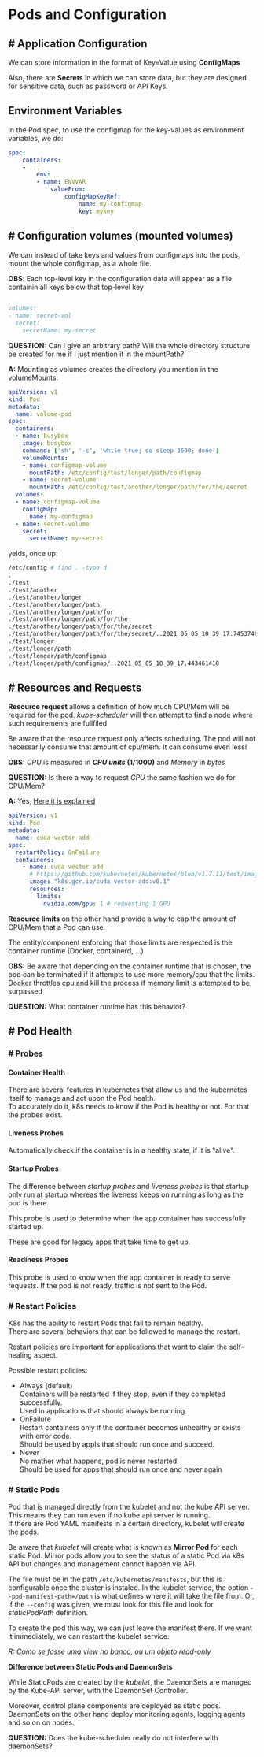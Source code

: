 # Pods and Configuration

## **# Application Configuration**

We can store information in the format of Key=Value using **ConfigMaps**

Also, there are **Secrets** in which we can store data, but they are designed for sensitive data, such as password or API Keys.

## **Environment Variables**

In the Pod spec, to use the configmap for the key-values as environment variables, we do:

```yaml
spec:
    containers:
    - ...
        env:
        - name: ENVVAR
            valueFrom:
                configMapKeyRef:
                    name: my-configmap
                    key: mykey
```

## **# Configuration volumes (mounted volumes)**

We can instead of take keys and values from configmaps into the pods, mount the whole configmap, as a whole file.

**OBS**: Each top-level key in the configuration data will appear as a file containin all keys below that top-level key

```yaml
...
volumes:
- name: secret-vol
  secret:
    secretName: my-secret
```

**QUESTION:** Can I give an arbitrary path? Will the whole directory structure be created for me if I just mention it in the mountPath?

**A:** Mounting as volumes creates the directory you mention in the volumeMounts:

```yaml
apiVersion: v1
kind: Pod
metadata:
  name: volume-pod
spec:
  containers:
  - name: busybox
    image: busybox
    command: ['sh', '-c', 'while true; do sleep 3600; done']
    volumeMounts:
    - name: configmap-volume
      mountPath: /etc/config/test/longer/path/configmap
    - name: secret-volume
      mountPath: /etc/config/test/another/longer/path/for/the/secret
  volumes:
  - name: configmap-volume
    configMap:
      name: my-configmap
  - name: secret-volume
    secret:
      secretName: my-secret
```

yelds, once up:

```bash
/etc/config # find . -type d
.
./test
./test/another
./test/another/longer
./test/another/longer/path
./test/another/longer/path/for
./test/another/longer/path/for/the
./test/another/longer/path/for/the/secret
./test/another/longer/path/for/the/secret/..2021_05_05_10_39_17.745374849
./test/longer
./test/longer/path
./test/longer/path/configmap
./test/longer/path/configmap/..2021_05_05_10_39_17.443461418
```

## **# Resources and Requests**

**Resource request** allows a definition of how much CPU/Mem will be required for the pod. _kube-scheduler_ will then attempt to find a node where such requirements are fullfiled

Be aware that the resource request only affects scheduling. The pod will not necessarily consume that amount of cpu/mem. It can consume even less!

**OBS:** _CPU_ is measured in **_CPU units_ (1/1000)** and _Memory_ in _bytes_

**QUESTION:** Is there a way to request _GPU_ the same fashion we do for CPU/Mem?

**A:** Yes, [Here it is explained](https://kubernetes.io/docs/tasks/manage-gpus/scheduling-gpus/)

```yaml
apiVersion: v1
kind: Pod
metadata:
  name: cuda-vector-add
spec:
  restartPolicy: OnFailure
  containers:
    - name: cuda-vector-add
      # https://github.com/kubernetes/kubernetes/blob/v1.7.11/test/images/nvidia-cuda/Dockerfile
      image: "k8s.gcr.io/cuda-vector-add:v0.1"
      resources:
        limits:
          nvidia.com/gpu: 1 # requesting 1 GPU
```

**Resource limits** on the other hand provide a way to cap the amount of CPU/Mem that a Pod can use. 

The entity/component enforcing that those limits are respected is the container runtime (Docker, containerd, ...)

**OBS:** Be aware that depending on the container runtime that is chosen, the pod can be terminated if it attempts to use more memory/cpu that the limits. Docker throttles cpu and kill the process if memory limit is attempted to be surpassed

**QUESTION:** What container runtime has this behavior?

## **# Pod Health**

### **# Probes**
#### **Container Health**

There are several features in kubernetes that allow us and the kubernetes itself to manage and act upon the Pod health.  
To accurately do it, k8s needs to know if the Pod is healthy or not. For that the probes exist.

#### **Liveness Probes**

Automatically check if the container is in a healthy state, if it is "alive".

#### **Startup Probes**

The difference between _startup probes_ and _liveness probes_ is that startup only run at startup whereas the liveness keeps on running as long as the pod is there.

This probe is used to determine when the app container has successfully started up. 

These are good for legacy apps that take time to get up.

#### **Readiness Probes**

This probe is used to know when the app container is ready to serve requests. If the pod is not ready, traffic is not sent to the Pod.

### **# Restart Policies**

K8s has the ability to restart Pods that fail to remain healthy.  
There are several behaviors that can be followed to manage the restart.

Restart policies are important for applications that want to claim the self-healing aspect.

Possible restart policies:
* Always (default)  
  Containers will be restarted if they stop, even if they completed successfully.  
  Used in applications that should always be running
* OnFailure  
  Restart containers only if the container becomes unhealthy or exists with error code.  
  Should be used by appls that  should run once and succeed.
* Never  
  No mather what happens, pod is never restarted.  
  Should be used for apps that should run once and never again

### **# Static Pods**

Pod that is managed directly from the kubelet and not the kube API server. 
This means they can run even if no kube api server is running.  
If there are Pod YAML manifests in a certain directory, kubelet will create the pods.

Be aware that _kubelet_ will create what is known as **Mirror Pod** for each static Pod. Mirror pods allow you to see the status of a static Pod via k8s API but changes and management cannot happen via API. 

The file must be in the path ```/etc/kubernetes/manifests```, but this is configurable once the cluster is instaled. In the kubelet service, the option ```--pod-manifest-path=/path``` is what defines where it will take the file from. Or, if the ```--config``` was given, we must look for this file and look for _staticPodPath_ definition.

To create the pod this way, we can just leave the manifest there. If we want it immediately, we can restart the kubelet service.

_R: Como se fosse uma view no banco, ou um objeto read-only_

**Difference between Static Pods and DaemonSets**

While StaticPods are created by the _kubelet_, the DaemonSets are managed by the Kube-API server, with the DaemonSet Controller.

Moreover, control plane components are deployed as static pods. DaemonSets on the other hand deploy monitoring agents, logging agents and so on on nodes.

**QUESTION:** Does the kube-scheduler really do not interfere with daemonSets?